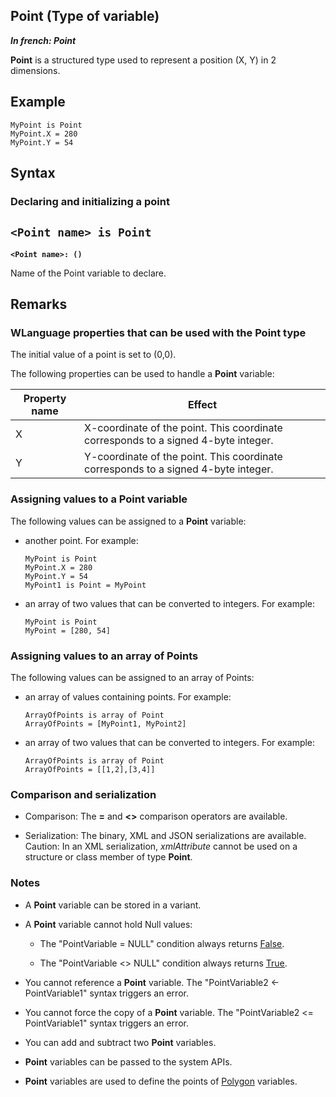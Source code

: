 
## Point (Type of variable)

***In french: Point***
				

<a name="description"></a>
**Point** is a structured type used to represent a position (X, Y) in 2 dimensions. 


<a name="Example1"></a>
<a name="sample_code"></a>

## Example


```wl
MyPoint is Point
MyPoint.X = 280
MyPoint.Y = 54
```

<a name="XSYNTAX"></a>
<a name="SYNTAX1"></a>

## Syntax

### Declaring and initializing a point

`<Point name> is Point
`
---

**`<Point name>: ()`**

Name of the Point variable to declare.



<a name="NOTE0"></a>
<a name="NOTE0_1"></a>

## Remarks


### WLanguage properties that can be used with the Point type
<a name="wlanguage_properties_that_can_used_with_the_point_type_ELTPARAGRAPHE000041"></a>

The initial value of a point is set to (0,0). 

The following properties can be used to handle a **Point** variable: 


| Property name | Effect |
| --- | --- |
| X | X-coordinate of the point. This coordinate corresponds to a signed 4-byte integer. |
| Y | Y-coordinate of the point. This coordinate corresponds to a signed 4-byte integer. |


<a name="NOTE0_2"></a>


### Assigning values to a Point variable
<a name="assigning_values_point_variable_ELTPARAGRAPHE000064"></a>

The following values can be assigned to a **Point** variable: 

- another point. 
	For example: 
	
	```wl
	MyPoint is Point
	MyPoint.X = 280
	MyPoint.Y = 54
	MyPoint1 is Point = MyPoint
	```


- an array of two values that can be converted to integers. 
	For example: 
	
	```wl
	MyPoint is Point
	MyPoint = [280, 54]
	```




<a name="NOTE0_3"></a>




### Assigning values to an array of Points
<a name="assigning_values_array_points_ELTPARAGRAPHE000083"></a>

The following values can be assigned to an array of Points: 

- an array of values containing points. 
	For example: 
	
	```wl
	ArrayOfPoints is array of Point
	ArrayOfPoints = [MyPoint1, MyPoint2]
	```


- an array of two values that can be converted to integers. 
	For example: 
	
	```wl
	ArrayOfPoints is array of Point
	ArrayOfPoints = [[1,2],[3,4]]
	```




<a name="NOTE0_4"></a>


### Comparison and serialization
<a name="comparison_and_serialization_ELTPARAGRAPHE000101"></a>

- Comparison: The **=** and **&lt;&gt;** comparison operators are available. 

- Serialization: The binary, XML and JSON serializations are available. 
	Caution: In an XML serialization, *xmlAttribute* cannot be used on a structure or class member of type **Point**. 



<a name="NOTE0_5"></a>


### Notes
<a name="notes_ELTPARAGRAPHE000111"></a>

- A **Point** variable can be stored in a variant. 

- A **Point** variable cannot hold Null values: 

	- The "PointVariable = NULL" condition always returns <u><u><u><u>False</u></u></u></u>. 

	- The "PointVariable &lt;&gt; NULL" condition always returns <u><u><u><u>True</u></u></u></u>.




- You cannot reference a **Point** variable. 
	The "PointVariable2 &lt;- PointVariable1" syntax triggers an error. 

- You cannot force the copy of a **Point** variable. 
	The "PointVariable2 &lt;= PointVariable1" syntax triggers an error.

- You can add and subtract two **Point** variables.   

- **Point** variables can be passed to the system APIs. 

- **Point** variables are used to define the points of [Polygon](../WDLang1/1000025624.md) variables.





